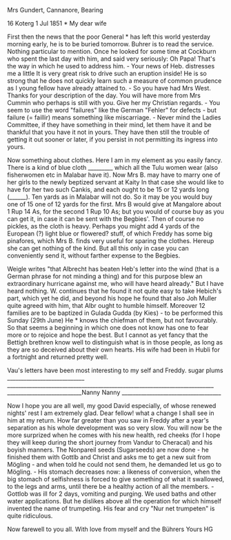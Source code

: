 Mrs Gundert, Cannanore, Bearing

16 Koterg 1 Jul 1851
 <Tuesday>*
My dear wife

First then the news that the poor General <Gibson>* has left this world yesterday morning early, he is to be buried tomorrow. Buhrer is to read the service. Nothing particular to mention. Once he looked for some time at Cockburn who spent the last day with him, and said very seriously: Oh Papa! That's the way in which he used to address him. - Your news of Heb. distresses me a little It is very great risk to drive such an eruption inside! He is so strong that he does not quickly learn such a measure of common prudence as I young fellow have already attained to. - So you have had Mrs West. Thanks for your description of the day. You will have more from Mrs Cummin who perhaps is still with you. Give her my Christian regards. - You seem to use the word "failures" like the German "Fehler" for defects - but failure (= faillir) means something like miscarriage. - Never mind the Ladies Committee, if they have something in their mind, let them have it and be thankful that you have it not in yours. They have then still the trouble of getting it out sooner or later, if you persist in not permitting its ingress into yours.

Now something about clothes. Here I am in my element as you easily fancy. There is a kind of blue cloth _________ which all the Tulu women wear (also fisherwomen etc in Malabar have it). Now Mrs B. may have to marry one of her girls to the newly beptized servant at Kaity In that case she would like to have for her two such Cankis, and each ought to be 15 or 12 yards long (______). Ten yards as in Malabar will not do. So it may be you would buy one of 15 one of 12 yards for the first. Mrs B would give at Mangalore about 1 Rup 14 As, for the second 1 Rup 10 As; but you would of course buy as you can get it, in case it can be sent with the Begbies'. Then of course no pickles, as the cloth is heavy. Perhaps you might add 4 yards of the European (?) light blue or flowered? stuff, of which Freddy has some big pinafores, which Mrs B. finds very useful for sparing the clothes. Hereup she can get nothing of the kind. But all this only in case you can conveniently send it, without farther expense to the Begbies.

Weigle writes "that Albrecht has beaten Heb's letter into the wind (that is a German phrase for not minding a thing) and for this purpose blew an extraordinary hurricane against me, who will have heard already." But I have heard nothing. W. continues that he found it not quite easy to take Hebich's part, which yet he did, and beyond his hope he found that also Joh Muller quite agreed with him, that Albr ought to humble himself. Moreover 12 families are to be baptized in Gulada Gudda (by Kies) - to be performed this Sunday (29th June) He <Weigle>* knows the chiefman of them, but not favourably. So that seems a beginning in which one does not know has one to fear more or to rejoice and hope the best. But I cannot as yet fancy that the Bettigh brethren know well to distinguish what is in those people, as long as they are so deceived about their own hearts. His wife had been in Hubli for a fortnight and returned pretty well.

Vau's letters have been most interesting to my self and Freddy. sugar plums ____________________________
___________________________________________________________________________ ___________________________Nanny Nanny ____________________________________ 













Now I hope you are all well, my good David especially, of whose renewed nights' rest I am extremely glad. Dear fellow! what a change I shall see in him at my return. How far greater than you saw in Freddy after a year's separation as his whole development was so very slow. You will now be the more surprized when he comes with his new health, red cheeks (for I hope they will keep during the short journey from Vandur to Cheracal) and his boyish manners. The Nonpareil seeds (Sugarseeds) are now done - he finished them with Gottlb and Christ and asks me to get a new suit from Mögling - and when told he could not send them, he demanded let us go to Mögling. - His stomach decreases now: a likeness of conversion, when the big stomach of selfishness is forced to give something of what it swallowed, to the legs and arms, until there be a healthy action of all the members. - 
Gottlob was ill for 2 days, vomiting and purging. We used baths and other water applications. But he dislikes above all the operation for which himself invented the name of trumpeting. His fear and cry "Nur net trumpeten" is quite ridiculous.

Now farewell to you all. With love from myself and the Bührers  Yours HG

